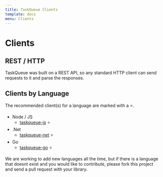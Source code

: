 ```yaml
---
title: TaskQueue Clients
template: docs
menu: Clients
---
```

# Clients

## REST / HTTP

TaskQueue was built on a REST API, so any standard HTTP client can send requests to it
and parse the responses.

## Clients by Language

The recommended client(s) for a language are marked with a :star:.

- Node / JS
  - [taskqueue-js](https://github.com/taskqueue/taskqueue-js) :star:
- .Net
  - [taskqueue-net](https://github.com/taskqueue/taskqueue-net) :star:
- Go
  - [taskqueue-go](https://github.com/taskqueue/taskqueue-go) :star:

We are working to add new languages all the time, but if there is a language that doesnt
exist and you would like to contribute, please fork this project and send a pull request
with your library.
